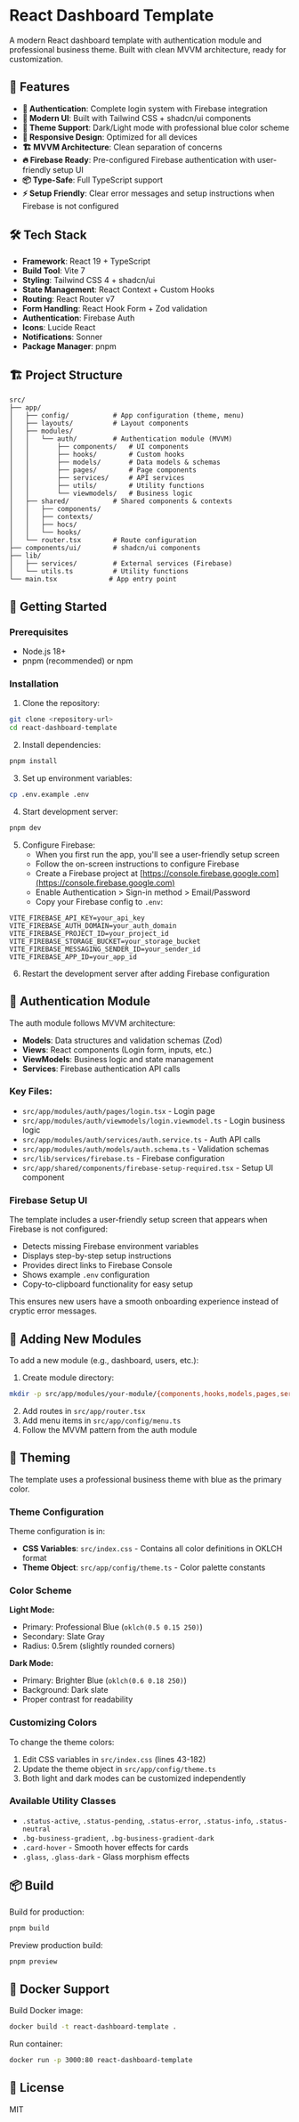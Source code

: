 # React Dashboard Template

A modern React dashboard template with authentication module and professional business theme. Built with clean MVVM architecture, ready for customization.

## 🌟 Features

- **🔐 Authentication**: Complete login system with Firebase integration
- **🎨 Modern UI**: Built with Tailwind CSS + shadcn/ui components
- **🌙 Theme Support**: Dark/Light mode with professional blue color scheme
- **📱 Responsive Design**: Optimized for all devices
- **🏗️ MVVM Architecture**: Clean separation of concerns
- **🔥 Firebase Ready**: Pre-configured Firebase authentication with user-friendly setup UI
- **📦 Type-Safe**: Full TypeScript support
- **⚡ Setup Friendly**: Clear error messages and setup instructions when Firebase is not configured

## 🛠️ Tech Stack

- **Framework**: React 19 + TypeScript
- **Build Tool**: Vite 7
- **Styling**: Tailwind CSS 4 + shadcn/ui
- **State Management**: React Context + Custom Hooks
- **Routing**: React Router v7
- **Form Handling**: React Hook Form + Zod validation
- **Authentication**: Firebase Auth
- **Icons**: Lucide React
- **Notifications**: Sonner
- **Package Manager**: pnpm

## 🏗️ Project Structure

```
src/
├── app/
│   ├── config/           # App configuration (theme, menu)
│   ├── layouts/          # Layout components
│   ├── modules/
│   │   └── auth/         # Authentication module (MVVM)
│   │       ├── components/   # UI components
│   │       ├── hooks/        # Custom hooks
│   │       ├── models/       # Data models & schemas
│   │       ├── pages/        # Page components
│   │       ├── services/     # API services
│   │       ├── utils/        # Utility functions
│   │       └── viewmodels/   # Business logic
│   ├── shared/           # Shared components & contexts
│   │   ├── components/
│   │   ├── contexts/
│   │   ├── hocs/
│   │   └── hooks/
│   └── router.tsx        # Route configuration
├── components/ui/        # shadcn/ui components
├── lib/
│   ├── services/         # External services (Firebase)
│   └── utils.ts          # Utility functions
└── main.tsx             # App entry point
```

## 🚀 Getting Started

### Prerequisites

- Node.js 18+
- pnpm (recommended) or npm

### Installation

1. Clone the repository:
```bash
git clone <repository-url>
cd react-dashboard-template
```

2. Install dependencies:
```bash
pnpm install
```

3. Set up environment variables:
```bash
cp .env.example .env
```

4. Start development server:
```bash
pnpm dev
```

5. Configure Firebase:
   - When you first run the app, you'll see a user-friendly setup screen
   - Follow the on-screen instructions to configure Firebase
   - Create a Firebase project at [https://console.firebase.google.com](https://console.firebase.google.com)
   - Enable Authentication > Sign-in method > Email/Password
   - Copy your Firebase config to `.env`:

```env
VITE_FIREBASE_API_KEY=your_api_key
VITE_FIREBASE_AUTH_DOMAIN=your_auth_domain
VITE_FIREBASE_PROJECT_ID=your_project_id
VITE_FIREBASE_STORAGE_BUCKET=your_storage_bucket
VITE_FIREBASE_MESSAGING_SENDER_ID=your_sender_id
VITE_FIREBASE_APP_ID=your_app_id
```

6. Restart the development server after adding Firebase configuration

## 🔐 Authentication Module

The auth module follows MVVM architecture:

- **Models**: Data structures and validation schemas (Zod)
- **Views**: React components (Login form, inputs, etc.)
- **ViewModels**: Business logic and state management
- **Services**: Firebase authentication API calls

### Key Files:

- `src/app/modules/auth/pages/login.tsx` - Login page
- `src/app/modules/auth/viewmodels/login.viewmodel.ts` - Login business logic
- `src/app/modules/auth/services/auth.service.ts` - Auth API calls
- `src/app/modules/auth/models/auth.schema.ts` - Validation schemas
- `src/lib/services/firebase.ts` - Firebase configuration
- `src/app/shared/components/firebase-setup-required.tsx` - Setup UI component

### Firebase Setup UI

The template includes a user-friendly setup screen that appears when Firebase is not configured:

- Detects missing Firebase environment variables
- Displays step-by-step setup instructions
- Provides direct links to Firebase Console
- Shows example `.env` configuration
- Copy-to-clipboard functionality for easy setup

This ensures new users have a smooth onboarding experience instead of cryptic error messages.

## 📝 Adding New Modules

To add a new module (e.g., dashboard, users, etc.):

1. Create module directory:
```bash
mkdir -p src/app/modules/your-module/{components,hooks,models,pages,services,viewmodels}
```

2. Add routes in `src/app/router.tsx`
3. Add menu items in `src/app/config/menu.ts`
4. Follow the MVVM pattern from the auth module

## 🎨 Theming

The template uses a professional business theme with blue as the primary color.

### Theme Configuration

Theme configuration is in:
- **CSS Variables**: `src/index.css` - Contains all color definitions in OKLCH format
- **Theme Object**: `src/app/config/theme.ts` - Color palette constants

### Color Scheme

**Light Mode:**
- Primary: Professional Blue (`oklch(0.5 0.15 250)`)
- Secondary: Slate Gray
- Radius: 0.5rem (slightly rounded corners)

**Dark Mode:**
- Primary: Brighter Blue (`oklch(0.6 0.18 250)`)
- Background: Dark slate
- Proper contrast for readability

### Customizing Colors

To change the theme colors:
1. Edit CSS variables in `src/index.css` (lines 43-182)
2. Update the theme object in `src/app/config/theme.ts`
3. Both light and dark modes can be customized independently

### Available Utility Classes

- `.status-active`, `.status-pending`, `.status-error`, `.status-info`, `.status-neutral`
- `.bg-business-gradient`, `.bg-business-gradient-dark`
- `.card-hover` - Smooth hover effects for cards
- `.glass`, `.glass-dark` - Glass morphism effects

## 📦 Build

Build for production:
```bash
pnpm build
```

Preview production build:
```bash
pnpm preview
```

## 🐳 Docker Support

Build Docker image:
```bash
docker build -t react-dashboard-template .
```

Run container:
```bash
docker run -p 3000:80 react-dashboard-template
```

## 📄 License

MIT
